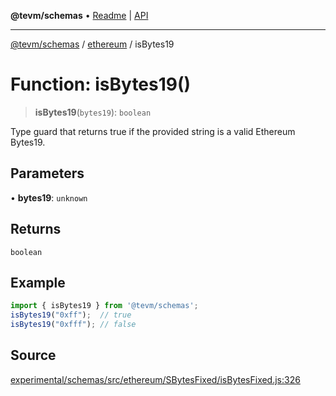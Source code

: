 **@tevm/schemas** • [Readme](../../README.md) \| [API](../../modules.md)

***

[@tevm/schemas](../../README.md) / [ethereum](../README.md) / isBytes19

# Function: isBytes19()

> **isBytes19**(`bytes19`): `boolean`

Type guard that returns true if the provided string is a valid Ethereum Bytes19.

## Parameters

• **bytes19**: `unknown`

## Returns

`boolean`

## Example

```ts
import { isBytes19 } from '@tevm/schemas';
isBytes19("0xff");  // true
isBytes19("0xfff"); // false
````

## Source

[experimental/schemas/src/ethereum/SBytesFixed/isBytesFixed.js:326](https://github.com/evmts/tevm-monorepo/blob/main/experimental/schemas/src/ethereum/SBytesFixed/isBytesFixed.js#L326)
